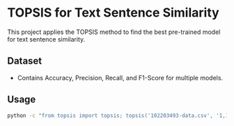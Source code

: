 # TOPSIS for Text Sentence Similarity

This project applies the TOPSIS method to find the best pre-trained model for text sentence similarity.

## Dataset
- Contains Accuracy, Precision, Recall, and F1-Score for multiple models.

## Usage
```bash
python -c "from topsis import topsis; topsis('102203493-data.csv', '1,1,1,1', '+,+,+,+', '102203493-result.csv')"


